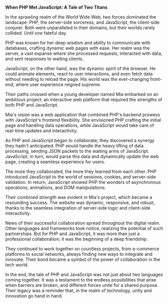 **When PHP Met JavaScript: A Tale of Two Titans**

In the sprawling realm of the World Wide Web, two forces dominated the landscape: PHP, the server-side sorceress, and JavaScript, the client-side conjurer. Both were unparalleled in their domains, but their worlds rarely collided. Until one fateful day.

PHP was known for her deep wisdom and ability to communicate with databases, crafting dynamic web pages with ease. Her realm was the server, a vast expanse where she processed requests, interacted with data, and sent responses to waiting clients.

JavaScript, on the other hand, was the dynamic spirit of the browser. He could animate elements, react to user interactions, and even fetch data without needing to reload the page. His world was the ever-changing front-end, where user experience reigned supreme.

Their paths crossed when a young developer named Mia embarked on an ambitious project: an interactive web platform that required the strengths of both PHP and JavaScript.

Mia's vision was a web application that combined PHP's backend prowess with JavaScript's frontend flexibility. She envisioned PHP crafting the initial page and handling data operations, while JavaScript would take care of real-time updates and interactivity.

As PHP and JavaScript began to collaborate, they discovered a synergy they hadn't anticipated. PHP would handle the heavy lifting of data processing, sending JSON packets to the waiting arms of JavaScript. JavaScript, in turn, would parse this data and dynamically update the web page, creating a seamless experience for users.

The more they collaborated, the more they learned from each other. PHP introduced JavaScript to the world of sessions, cookies, and server-side validation. In return, JavaScript showed PHP the wonders of asynchronous operations, animations, and DOM manipulations.

Their combined strength was evident in Mia's project, which became a resounding success. The website was dynamic, responsive, and robust, thanks to the seamless integration of server-side logic and client-side interactivity.

News of their successful collaboration spread throughout the digital realm. Other languages and frameworks took notice, realizing the potential of such partnerships. But for PHP and JavaScript, it was more than just a professional collaboration; it was the beginning of a deep friendship.

They continued to work together on countless projects, from e-commerce platforms to social networks, always finding new ways to integrate and innovate. Their bond became a symbol of the power of collaboration in the tech world.

In the end, the tale of PHP and JavaScript was not just about two languages coming together. It was a testament to the endless possibilities that arise when barriers are broken, and different forces unite for a shared purpose. Their legacy was a reminder that, in the realm of technology, unity and innovation go hand in hand.